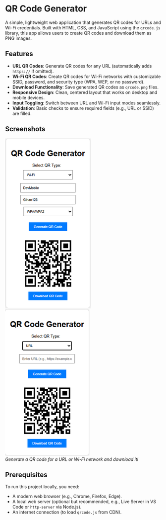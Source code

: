 # QR Code Generator

A simple, lightweight web application that generates QR codes for URLs and Wi-Fi credentials. Built with HTML, CSS, and JavaScript using the `qrcode.js` library, this app allows users to create QR codes and download them as PNG images.

## Features

- **URL QR Codes**: Generate QR codes for any URL (automatically adds `https://` if omitted).
- **Wi-Fi QR Codes**: Create QR codes for Wi-Fi networks with customizable SSID, password, and security type (WPA, WEP, or no password).
- **Download Functionality**: Save generated QR codes as `qrcode.png` files.
- **Responsive Design**: Clean, centered layout that works on desktop and mobile devices.
- **Input Toggling**: Switch between URL and Wi-Fi input modes seamlessly.
- **Validation**: Basic checks to ensure required fields (e.g., URL or SSID) are filled.

## Screenshots

![QR Code Generator Interface 1](screenshots/WIFI.png)
![QR Code Generator Interface 2](screenshots/URL.png)  
*Generate a QR code for a URL or Wi-Fi network and download it!*

## Prerequisites

To run this project locally, you need:
- A modern web browser (e.g., Chrome, Firefox, Edge).
- A local web server (optional but recommended, e.g., Live Server in VS Code or `http-server` via Node.js).
- An internet connection (to load `qrcode.js` from CDN).

